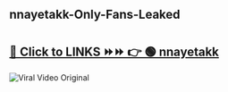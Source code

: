 
 ## nnayetakk-Only-Fans-Leaked

# <h2><a href="https://clipsfans.com/nnayetakk&ref=git">🔗 Click to LINKS ⏩⏩ 👉 🟢 nnayetakk </a></h2>

<a href="https://clipsfans.com/nnayetakk&ref=git" rel="nofollow" data-target="animated-image.originalLink"><img src="https://i.ibb.co.com/xMMVF88/686577567.gif" alt="Viral Video Original" style="max-width: 100%; display: inline-block;" data-target="animated-image.originalImage"></a>
